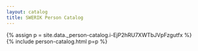 ```yaml
---
layout: catalog
title: SWERIK Person Catalog
---
```

{% assign p = site.data._person-catalog.i-EjP2hRU7XWTbJVpFzgutfx %}
{% include person-catalog.html p=p %}

